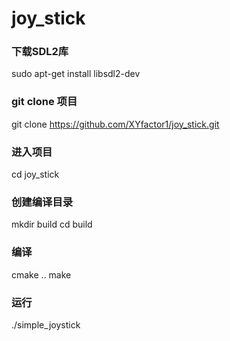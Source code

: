 # joy_stick

### 下载SDL2库
sudo apt-get install libsdl2-dev

### git clone 项目
git clone https://github.com/XYfactor1/joy_stick.git

### 进入项目
cd joy_stick

### 创建编译目录
mkdir build
cd build

### 编译
cmake ..
make

### 运行
./simple_joystick
